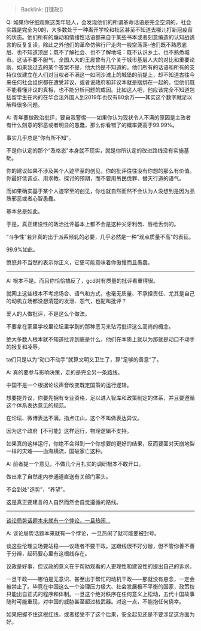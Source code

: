 > Backlink: [[键政]]

Q: 如果你仔细观察这类年轻人，会发现他们的所谓革命话语是完全空洞的，社会实践是完全为0的，大多数处于一种离开学校和社区甚至不知道去哪儿打新冠疫苗的状态。他们所有的煽动和情绪性话语都来自于某些书本或者刻意编造的认知战谎言的反复复读，除此之外他们的革命仿佛行尸走肉一般空荡荡-他们既不熟悉底层、也不知道顶层；既不了解社会、也不了解地域：既不认识乡土、也不熟悉城市。这话不要不服气，全国人大的王晨曾有几个关于城市基层人大的对比和重要论断，如果我过去的某个答案不提，他大约是不知道的。他们所有的话语和所有的支持仅仅建立在人们对当权者不满这一如同沙滩上的城堡的前提上，却不知道古往今来任何社会组织都在遭受非议，或者说政府和非议本就是捆绑在一起的。但他们既不能看懂非议的真相，也不能分析问题的成因。比如这人吧，他应该完全不知道包括留学生在内的在华合法外国人到2019年也仅有80余万——其实这个数字就足以解释很多问题。

A: 青年要做政治批评，要自我警惕——如果你认为现状令人不满的原因是主政者有什么刻意的邪恶或者明显的愚蠢，那么你看错了的概率要高于99.99%。

事实几乎总是"你有所不知”。

不是你认定的那个“及格态"本身就不现实，就是你所认定的改进路线没有实施基础。

你的建议如果不涉及某个人迹罕至的创见，你的批评往往没有你想的那么有价值。你最好低调点、用求教、探讨的预期，而不要用吊民伐罪、替天行道的语气。

而如果确实基于某个人迹罕至的创见，你也就自然而然不会认为人没想到是因为品质邪恶或者心智愚蠢。

基本总是如此。

于是，真正建设性的政治批评基本上都不会是这种尖牙利齿、唇枪舌剑的。

“斗争性"若非真的出于派系倾轧的必要，几乎必然是一种"观点质量不高"的表征。

99.9%如此。

愤怒并不当然的表示你正义，它更可能意味着你傲慢而且愚蠢。

---

A: 根本不是。而且你恰恰搞反了，gcd对有质量的批评看重得很。

就网上这些根本不考虑场合、语气和方式，也毫无质量、不承担责任、尤其是自己的动机立场都没想清楚的发泄、怨气，也配叫批评？

爱人的人做批评，不是这么个做法。

不要拿在家里学校里论坛里学到的那种恶习来玷污批评这么高尚的概念。

绝大多数人根本就不知道批评到底是什么，他们在本质上就以为那就是动口不动手的报复和凌辱。

ta们只是以为“动口不动手"就算文明又卫生了，算"足够的善意“了。

A: 真的要参与影响决策，走的是完全另一条路线。

中国不是一个根据论坛声音改变既定国策的运行逻辑。

想要提异议，你要先拥有专业资格，足以进入智库和政策制定的体系，并且要遵循这个体系表达意见的规范。

在论坛、微博表达不满，指点江山，这个不叫做表达异议。

因为这个政府【不可能】这样运行，物理逻辑不支持。

如果真的这样运行，你绝不会得到一个你想要的更好的结果，反而要面对天崩地裂一样的灾难——血海横流，国破家亡这种。

A: 前者提一个意见，不做几个月扎实的调研根本不敢开口。

做出来了自然走内参通道直送有关部门案头。

不会到处"造势”，“养望”。

这是真正要建言的人自然而然会自觉遵循的路线。

---

[谈论局势话题本来就有一个悖论，一旦热闹…](https://www.zhihu.com/pin/1423436480433426432)

A: 谈论局势话题本来就有一个悖论，一旦热闹了就可能要被封号。

谈这些伦理立场要站稳——议政者不要干政。这跟线很不好分辦，但不管你善不善于分辨，起码要心里有这根线存在。

议政是好事，但议政的意义在于帮助观看的人更理性和建设性的提出自己的诉求。

一旦干政——哪怕是无意识、甚至出于帮忙的动机干政——那就没有悬念，一定会被禁止了。毕竟在中国这么一个治理压力极大、社会发展极不平衡的国家，政策权只能出自正式的程序和体制。一旦这个绝对秩序在任何意义上松动，五代十国故事随时可能重现，对中国的威胁甚至超过核武器。对这一点，不能抱任何侥幸。

如果把握不住这根红线，或者接受不了这个后果，安全起见还是不要涉足这方面为好。
